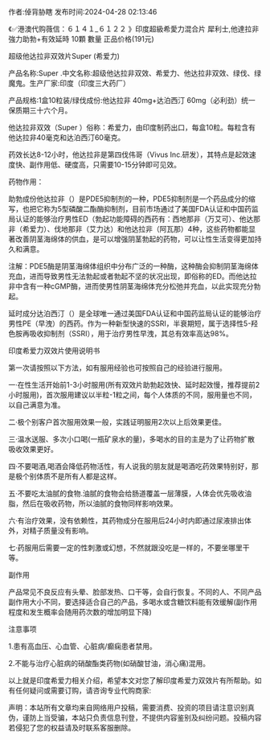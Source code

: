 <p>作者:倬背胁瞎 发布时间:2024-04-28 02:13:46</p>
<p>《✅港澳代购薇信：６１４１_６１２２ 》印度超級希愛力混合片 犀利士,他達拉非 強力助勃+有效延時 10顆 數量 正品价格(191元) </p>
									<p>超级他达拉非双效片Super (希爱力)</p><p></p><p></p><p></p><p>产品名称:Super .中文名称:超级他达拉非双效、希爱力、他达拉非双效、绿伐、绿魔鬼。生产厂家:印度（印度三大药厂）</p><p></p><p>产品规格:1盒10粒装/绿伐成份:他达拉非 40mg+达泊西汀 60mg（必利劲）统一保质期三十六个月。</p><p></p><p>他达拉非双效（Super ）俗称：希爱力，由印度制药出口，每盒10粒。每粒含有他达拉非40毫克和达泊西汀60毫克。</p><p></p><p>药效长达8-12小时，他达拉非是第四伐伟哥（Vivus Inc.研发），其特点是起效速度快、副作用低、硬度高，只需要10-15分钟即可见效。</p><p></p><p>药物作用：</p><p></p><p>助勃成份他达拉非（）是PDE5抑制剂的一种，PDE5抑制剂是一个药品成分的缩写，也把它称为5型磷酸二酯酶抑制剂，目前市场通过了美国FDA认证和中国药监局认证的能够治疗男性ED（勃起功能障碍的西药有：西地那非（万艾可）、他达那非（希爱力）、伐地那非（艾力达）和他达拉非（阿瓦那）4种，这些药物都能显著改善阴茎海绵体的供血，是可以增强阴茎勃起的药物，可以让性生活变得更加持久和满意。</p><p></p><p>注解：PDE5酶是阴茎海绵体组织中分布广泛的一种酶，这种酶会抑制阴茎海绵体充血，进而导致男性无法勃起或者勃起不坚的状况出现，即俗称的ED。而他达拉非中含有一种cGMP酶，进而使男性阴茎海绵体充分松弛并充血，以此实现充分勃起。</p><p></p><p>延时成分达泊西汀（）是全球唯一通过美国FDA认证和中国药监局认证的能够治疗男性PE（早洩）的西药。作为一种新型快速的SSRI，半衰期短，属于选择性5-羟色胺再吸收抑制剂（SSRI），用于治疗男性早洩，其总有效率高达98%。</p><p></p><p>印度希爱力双效片使用说明书</p><p></p><p>第一次请按照以下方法，如有服用经验也可按照自己的经验进行服用。</p><p></p><p>一·在性生活开始前1-3小时服用(所有双效片助勃起效快、延时起效慢，推荐提前2小时服用)，首次服用建议以半粒-1粒之间，每个人体质的不同，服用量也不同，以自己满意为准。</p><p></p><p>二·极个别客户首次服用效果一般，实践证明服用2次以上后效果更佳。</p><p></p><p>三·温水送服、多次小口喝(一瓶矿泉水的量)，多喝水的目的主是为了让药物扩散吸收效果更好。</p><p></p><p>四·不要喝酒,喝酒会降低药物活性，有人说我的朋友就是喝酒吃药效果特别好，那是极个别体质不是所有人都是这样。</p><p></p><p>五·不要吃太油腻的食物.油腻的食物会给肠道覆盖一层薄膜，人体会优先吸收油脂，然后在吸收药物，所以油腻的食物同样影响效果。</p><p></p><p>六·有治疗效果，没有依赖性，其药物成分在服用后24小时内即通过尿液排出体外，对精子质量没有影响。</p><p></p><p>七·药服用后需要一定的性刺激或幻想，不然就跟没吃是一样的，不要坐哪里干等。</p><p></p><p>副作用</p><p></p><p>产品常见不良反应有头晕、脸部发热、口干等，会自行恢复。不同的人、不同产品副作用大小不同，要选择适合自己的产品，多喝水或含糖饮料能有效缓解(副作用程度和发生概率会随用药次数的增加明显下降)</p><p></p><p>注意事项</p><p></p><p>1.患有高血压、心血管、心脏病/癫痫患者禁用。</p><p></p><p>2.不能与治疗心脏病的硝酸酯类药物(如硝酸甘油，消心痛)混用。</p><p></p><p>以上就是印度希爱力相关介绍，希望本文对您了解印度希爱力双效片有所帮助。如有任何疑问或需要订购，请咨询专业代购商家:</p>				声明：本站所有文章均来自网络用户投稿，需要消费、投资的项目请注意识别真伪，谨防上当受骗，本站只负责信息刊登，不提供内容鉴别及纠纷问题。投稿内容若侵犯了您的权益请及时联系客服删除。				
